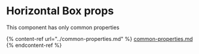 # Horizontal Box props

This component has only common properties

{% content-ref url="../common-properties.md" %}
[common-properties.md](../common-properties.md)
{% endcontent-ref %}
